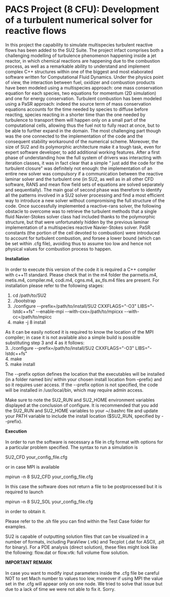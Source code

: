 # PACS Project (8 CFU): Development of a turbulent numerical solver for reactive flows

In this project the capability to simulate multispecies turbulent reactive flows has been added to the SU2 Suite. The project infact comprises both a challenging modelling of turbulence phenomenon happening inside a jet reactor, in which chemical reactions are happening due to the combustion process, as well as a remarkable ability to understand and implement complex C++ structures within one of the biggest and most elaborated software written for Computational Fluid Dynamics. Under the physics point of view, the interaction between fuel, oxidizer and combustion products have been modeled using a multispecies approach: one mass conservation equation for each species, two equations for momentum (2D simulation) and one for energy conservation. Turbulent combustion has been modeled using a PaSR approach: indeed the source term of mass conservation equations accounts for the time needed by species to diffuse before reacting, species reacting in a shorter time than the one needed by turbulence to transport them will happen only on a small part of the computational cells, allowing thus the fuel not to fully react at once, but to be able to further expand in the domain. The most challenging part though was the one connected to the implementation of the code and the consequent stability workaround of the numerical scheme. Moreover, the size of SU2 and its polymorphic architecture make it a tough task, even for expert software developer, to add additional working features. After a first phase of understanding how the full system of drivers was interacting with iteration classes, it was in fact clear that a simple “ just add the code for the turbulent closure” was definitely not enough: the implementation of an entire new solver was compulsory if a communication between the reactive laminar solver and the turbulent one (in SU2, as well as in all other CFD software, RANS and mean flow field sets of equations are solved separately and sequentially). The main goal of second phase was therefore to identify all the patterns involved in a SU2 solver processing and find a most efficient way to introduce a new solver without compromising the full structure of the code. Once successfully implemented a reactive-rans solver, the following obstacle to overcome was to retrieve the turbulent methods that a single fluid Navier-Stokes solver class had included thanks to the polymorphic structure, but that were unfortunately hidden by the previous laminar implementation of a multispecies reactive Navier-Stokes solver. PaSR constants (the portion of the cell devoted to combustion) were introduced to account for turbulent combustion, and forsee a lower bound (which can be set within .cfg file), avoiding thus to assume too low and hence not physical values for combustion process to happen.

**Installation** \
\
In order to execute this version of the code it is required a C++ compiler with c++11 standard.
Please check that in the m4 folder the parmetis.m4, metis.m4, compiler.m4, codi.m4, cgns.m4, ax_tls.m4 files are present.
For installation please refer to the following stages:
  1. cd /path/to/SU2
  2. ./bootstrap
  3. ./configure --prefix=/path/to/install/SU2 CXXFLAGS="-O3" LIBS="-lstdc++fs" --enable-mpi --with-cxx=/path/to/mpicxx --with-cc=/path/to/mpicc
  4. make -j 8 install

 As it can be easily noticed it is required to know the location of the MPI compiler; in case it is not available also a simple build is possible substituting step 3 and 4 as it follows:\
  3. ./configure --prefix=/path/to/install/SU2 CXXFLAGS="-O3" LIBS="-lstdc++fs"\
  4. make\
  5. make install

The --prefix option defines the location that the executables will be installed (in a folder named bin/ within your chosen install location from –prefix) and so it requires user access. If the --prefix option is not specified, the code will be installed in /usr/local/bin, which may require admin access.

Make sure to note the SU2_RUN and SU2_HOME environment variables displayed at the conclusion of configure. It is recommended that you add the SU2_RUN and SU2_HOME variables to your ~/.bashrc file and update your PATH variable to include the install location ($SU2_RUN, specified by --prefix).

**Execution** \
\
In order to run the software is necessary a file in cfg format with options for a particular problem specified.
The syntax to run a simulation is

SU2_CFD your_config_file.cfg

or in case MPI is available

mpirun -n 8 SU2_CFD your_config_file.cfg

In this case the software does not return a file to be postprocessed but it is required to launch

mpirun -n 8 SU2_SOL your_config_file.cfg

in order to obtain it.

Please refer to the .sh file you can find within the Test Case folder for examples.

SU2 is capable of outputting solution files that can be visualized in a number of formats, including ParaView (.vtk) and Tecplot (.dat for ASCII, .plt for binary).
For a PDE analysis (direct solution), these files might look like the following:
  flow.dat or flow.vtk: full volume flow solution.

**IMPORTANT REMARK**\
\
In case you want to modify input parameters inside the .cfg file be careful NOT to set Mach number to values too low, moreover if using MPI
the value set in the .cfg will appear only on one node. We tried to solve that issue but due to a lack of time we were not able to fix it.
Sorry.
